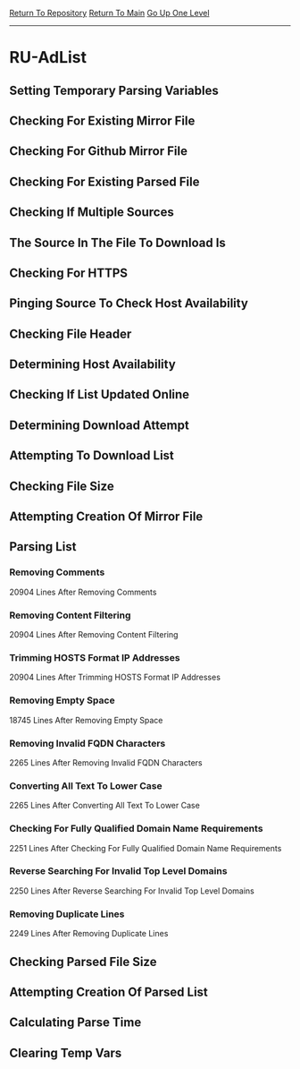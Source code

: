 [Return To Repository](https://github.com/deathbybandaid/piholeparser/)
[Return To Main](https://github.com/deathbybandaid/piholeparser/blob/master/RecentRunLogs/Mainlog.md)
[Go Up One Level](https://github.com/deathbybandaid/piholeparser/blob/master/RecentRunLogs/TopLevelScripts/30-Processing-External-Blacklists.md)
____________________________________
# RU-AdList
## Setting Temporary Parsing Variables
## Checking For Existing Mirror File
## Checking For Github Mirror File
## Checking For Existing Parsed File
## Checking If Multiple Sources
## The Source In The File To Download Is
## Checking For HTTPS
## Pinging Source To Check Host Availability
## Checking File Header
## Determining Host Availability
## Checking If List Updated Online
## Determining Download Attempt
## Attempting To Download List
## Checking File Size
## Attempting Creation Of Mirror File
## Parsing List
### Removing Comments
20904 Lines After Removing Comments
### Removing Content Filtering
20904 Lines After Removing Content Filtering
### Trimming HOSTS Format IP Addresses
20904 Lines After Trimming HOSTS Format IP Addresses
### Removing Empty Space
18745 Lines After Removing Empty Space
### Removing Invalid FQDN Characters
2265 Lines After Removing Invalid FQDN Characters
### Converting All Text To Lower Case
2265 Lines After Converting All Text To Lower Case
### Checking For Fully Qualified Domain Name Requirements
2251 Lines After Checking For Fully Qualified Domain Name Requirements
### Reverse Searching For Invalid Top Level Domains
2250 Lines After Reverse Searching For Invalid Top Level Domains
### Removing Duplicate Lines
2249 Lines After Removing Duplicate Lines
## Checking Parsed File Size
## Attempting Creation Of Parsed List
## Calculating Parse Time
## Clearing Temp Vars
